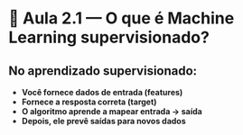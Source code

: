 # 📘 Aula 2.1 — O que é Machine Learning supervisionado?

## No aprendizado supervisionado:

- **Você fornece dados de entrada (features)**
- **Fornece a resposta correta (target)**
- **O algoritmo aprende a mapear entrada → saída**
- **Depois, ele prevê saídas para novos dados**

